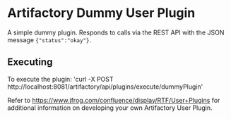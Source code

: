 Artifactory Dummy User Plugin
=============================

A simple dummy plugin. Responds to calls via the REST API with the JSON message
`{"status":"okay"}`.

Executing
---------

To execute the plugin: 
'curl -X POST http://localhost:8081/artifactory/api/plugins/execute/dummyPlugin'


Refer to https://www.jfrog.com/confluence/display/RTF/User+Plugins for additional information on developing your own Artifactory User Plugin. 
